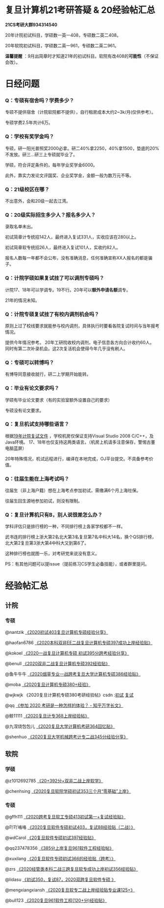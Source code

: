 
# 复旦计算机21考研答疑 & 20经验帖汇总

**21CS考研大群934314540**

20年计院初试科目，学硕数一英一408，专硕数二英二408。

20年软院初试科目，学硕数二英一961，专硕数二英二961。

**温馨提醒** ：9月出简章时才知道21年的初试科目。软院有改408的**可能性**（不保证会改）。

# 日经问题

### Q：专硕有宿舍吗？学费多少？
专硕不提供宿舍（计院软院都不提供），自行租房成本大约2~3k/月(仅供参考）。

专硕学费2.5年共计6万。

### Q：学校有奖学金吗？

专硕，研一阳光普照奖2000必拿。研二40%拿2250，40%拿1500，垫底的20%不发放。研三...研三上专硕就毕业了。

学硕，符合评定条件的，每年学业奖学金6000。

此外，靠实力发论文评国奖、企业奖学金，金额一般为数万元不等。

### Q：21级校区在哪？
不出意外，会和20级一起去江湾。

### Q：20级实际招生多少人？报名多少人？
录取名单未出。

初试简章计专统招142人，最终进入复试331人，实收应该在280以上。

初试简章软专统招26人，最终进入复试101人，实收约82人。

报名人数每一年都不会公布，没有准确消息，任何准确宣称XX人报名的都是骗子。

### Q：计院学硕如果复试挂了可以调剂专硕吗？
计院17、18年可以学调专。19不行。20年可以**额外申请名额**调专。

21年的情况未知。

### Q：计院专硕复试挂了有校内调剂机会吗？
原则上过了校线要求就能参与校内调剂，具体执行时要看各院复试时间与当年报考情况。

提供今年情况参考。
20年工研院收校内调剂，电子信息各方向合计收约60人。
同时有第二次补录机会。这2次复活机会使得今年几乎没有刷人。

### Q：专硕可以转博吗？
有博导同意接收就行，研二上学期开始能转。

### Q：毕业有论文要求吗？
学硕有毕业论文要求（有的实验室额外设置自己的要求）

专硕没有论文要求。

### Q：复旦机试支持哪些语言？
根据[19年计院复试文件](http://lsfb.fudan.edu.cn/8c/80/c14567a167040/page.htm)
，学校机房仅保证支持Visual Studio 2008 C/C++，及Java环境。
17、18年也仅支持这两类语言。（机房上机请多注意保存，警惕古董电脑蓝屏）

20年特殊情况，机试远程进行，编译在本地完成，OJ平台提交。不具备参考价值。


### Q：往届生能在上海考试吗？
往届生（非上海户籍）想在上海考点参加初试，需缴满6个月上海社保。

往届生回生源地参加初试，则没有限制。

### Q：复旦计算机只有B，别人说很差怎么办？
学科评估只是排行榜的一种，不同排行榜上各家学校都不一样。

武书连的排行榜上浙大第2名北大第3名复旦第7名中科大14名，换个QS排行榜，北大第2复旦第3浙大第4中科大又到第6了。

这种排行榜也就图一乐，对考研党来说没有意义。

PS：有其他问题可以提issue（提前练习CS学生必备技能），或者群里提问。

# 经验帖汇总

## 计院

### 专硕
@nantzik
[《2020初试403复旦计算机专硕经验分享》](http://cskaoyan.com/thread-659394-1-1.html)


@haofan6786
[《2020本科双非EE二战复旦计算机专硕397成功上岸经验贴》](http://www.cskaoyan.com/thread-659648-1-1.html)


@kokoel
[《2020一战复旦计算机专硕 初试395分跨考经验分享》](http://cskaoyan.com/thread-659462-1-1.html)


@benull
[《2020双非二战复旦计算机专硕392经验贴》](http://www.cskaoyan.com/thread-659693-1-1.html)


@鱼牛牛牛
[《2020烟草专业一战跨考复旦大学计算机专硕386经验贴》](http://cskaoyan.com/thread-659885-1-1.html)


@moba
[《2020复旦计算机专硕380+经验》](http://cskaoyan.com/thread-659585-1-1.html)


@wjkwjk 《2020复旦计算机专硕380考研经验帖》csdn :[初试](https://blog.csdn.net/qq_38841618/article/details/106255165)
 [复试](https://blog.csdn.net/qq_38841618/article/details/106285714)


@qq [《参加 2020 考研是一种怎样的体验？ - 知乎万字长文》](https://www.zhihu.com/question/362136492/answer/1240852897)


@鲸11111
[《2020复旦计专368上岸经验帖》](http://cskaoyan.com/thread-659581-1-1.html)


@九涅烧包包儿
[《2020复旦大学计算机考研364回忆贴》](https://zhuanlan.zhihu.com/p/141436375)


@shenhuo
[《2020复旦大学机械跨考计专二战345分经验分享》](http://cskaoyan.com/thread-659456-1-1.html)



## 软院

### 学硕
@z1012692785 [《20+392分+双非二战上岸软学》](http://www.cskaoyan.com/thread-659619-1-1.html)

@chenhsing [《2020复旦软院学硕初试353三个月“零基础”上岸》]()

### 专硕

@gffh111
[《2020跨考复旦软工专硕413初试第一+复试经验贴》](http://cskaoyan.com/thread-659410-1-1.html)



@吖吖咯咯
[《2020复旦软件专硕初试403，复试88经验贴（二战）》](http://www.cskaoyan.com/thread-659634-1-1.html)


@wdCarol [《20复旦软件专硕初试397经验贴》](https://blog.csdn.net/csdnCarol/article/details/106177438)


@qq237478356 [《385分上岸复旦961软件工程经验帖》](http://cskaoyan.com/thread-659484-1-1.html)


@xuxilang
[《20复旦软件专硕初试366的经验贴（跨考）》](http://cskaoyan.com/thread-659407-1-1.html)


@zrs
[《2020经管类本科二战三跨复旦软专成功上岸初试356经验贴》](http://www.cskaoyan.com/thread-659639-1-1.html)


@lidasu
[《初试350，复试87，2020双跨复旦软件专硕 》](http://www.cskaoyan.com/thread-659638-1-1.html)


@mengxiangxiansh
[《2020复旦软专二战上岸经验贴专业课125+》](http://cskaoyan.com/thread-659426-1-1.html)



@bull123
[《2020复旦961软件工程(120+分)经验贴》](http://cskaoyan.com/thread-659684-1-1.html)
